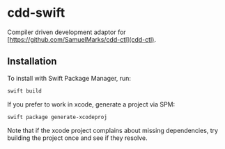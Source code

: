 # cdd-swift

Compiler driven development adaptor for [https://github.com/SamuelMarks/cdd-ctl](cdd-ctl).

## Installation

To install with Swift Package Manager, run:
```bash
swift build
```

If you prefer to work in xcode, generate a project via SPM:
```bash
swift package generate-xcodeproj
```

Note that if the xcode project complains about missing dependencies, try building the project once and see if they resolve.
